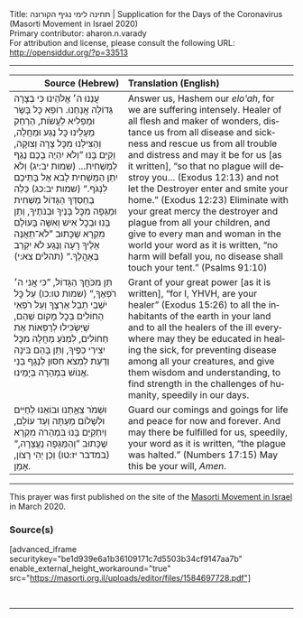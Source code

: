 <html>
<head></head>
<body>
Title: תחינה לימי נגיף הקורונה | Supplication for the Days of the Coronavirus (Masorti Movement in Israel 2020)<br />
Primary contributor: aharon.n.varady<br />
For attribution and license, please consult the following URL: <a href="http://opensiddur.org/?p=33513">http://opensiddur.org/?p=33513</a>
<p />
<hr />

<table style="margin-left: auto;margin-right: auto;" class="draggable">
<thead><tr><th id="x" style="text-align: right;">Source (Hebrew)</th><th style="text-align: left;">Translation (English)</a></th></tr></thead>
<tbody>
<tr><td style="vertical-align:top;">
<div class="liturgy" lang="he">
עֲנֵנוּ ה׳ אֱלֹהֵינוּ 
כִּי בְצָרָה גְּדוֹלָה אֲנַחְנוּ.
רוֹפֵא כׇל בָּשָׂר וּמַפְלִיא לַעֲשֹׂות, 
הַרְחֵק מֵעָלֵינוּ כׇּל נֶגַע וּמַחֲלָה, 
וְהַצִּילֵנוּ מִכׇּל צָרָה וְצוּקָה,
וְקַיֵּם בָּנוּ ”וְלֹא יִהְיֶה בָכֶם נֶגֶף לְמַשְׁחִית... <span class="citation">(שמות יב:יג)</span>
וְלֹא יִתֵן הַמַּשְׁחִית לָבֹא אֶל בָּתֵּיכֶם לִנְגֹּף.“  <span class="citation">(שמות יב:כג)</span>
כַּלֵה בְחַסְדְּךָ הַגָּדוֹל מַשְׁחִית וּמַגֵּפָה מִכׇּל בָּנֶיךָ וּבְנֹתֶיךָ,
וְתֵן בָּנוּ וּבְכׇל אִישׁ וְאִשָּׁה בָּעוֹלָם 
מִקְרָא שֶׁכָּתוּב ”לֹא־תְאֻנֶּה אֵלֶיךָ רָעָה 
וְנֶגַע לֹא יִקְרַב בְּאָהֳלֶךָ.“ <span class="citation">(תהלים צא:י)</span>
</span></div></td>
 
<td style="vertical-align:top;">
<div class="english" lang="en">
Answer us, Hashem our <em>elo'ah</em>, 
for we are suffering intensely.
Healer of all flesh and maker of wonders,
distance us from all disease and sickness
and rescue us from all trouble and distress
and may it be for us [as it written], “so that no plague will destroy you…  <span class="citation">(Exodus 12:13)</span>
and not let the Destroyer enter and smite your home.”  <span class="citation">(Exodus 12:23)</span>
Eliminate with your great mercy the destroyer and plague from all your children,
and give to every man and woman in the world 
your word as it is written, “no harm will befall you, 
no disease shall touch your tent.”  <span class="citation">(Psalms 91:10)</span>
</div></td></tr>


<tr><td style="vertical-align:top;">
<div class="liturgy" lang="he">
תֵּן מִכֹּחֲךְ הַגָּדוֹל, ”כִּי אֲנִי ה׳ רֹפְאֶךָ,“ <span class="citation">(שמות טו:כו)</span>
עַל כׇּל יֹשְׁבֵי תֵבֵל אַרְצֶךָ 
וְעַל רֹפְאֵי הַחוֹלִים בְּכׇל מָקוֹם שֶׁהֵם,
שֶׁיַּשְׂכִּילוּ לְרַפְּאוֹת אֶת חַחוֹלִים, 
לִמְנֹעַ מַחֲלָה מִכׇּל יִצִירֵי כַפֶּיךָ,
וְתֵן בָּהֵם בִּינָה וְדַעַת 
לִמְצֹא חִסּוּן לְנֶגֶף בְּנֵי אֱנוֹשׁ 
בִּמְהֵרָה בְּיָמֵינוּ.
</span></div></td>
 
<td style="vertical-align:top;">
<div class="english" lang="en">
Grant of your great power [as it is written], “for I, YHVH, are your healer” <span class="citation">(Exodus 15:26)</span>
to all the inhabitants of the earth in your land
and to all the healers of the ill everywhere 
may they be educated in healing the sick,
for preventing disease among all your creatures,
and give them wisdom and understanding, 
to find strength in the challenges of humanity,
speedily in our days.
</div></td></tr>


<tr><td style="vertical-align:top;">
<div class="liturgy" lang="he">
וּשְׁמֹר צֵאֵָתֵנוּ וּבוֹאֵנוּ 
לְחַיִּים וּלְשָׁלוֹם מֵעַתָּה וְעַד עוֹלָם,
וְיִתְקַיֵּם בָּנוּ בִּמְהֵרה 
מִקְרָא שֶׁכָּתוּב ”וְהַמַּגֵּפָה נֶעֱצָרָה,“ <span class="citation">(במדבר יז:טו)</span>
וְכֵן יְהִי רָצוֹן, 
אָמֵן.
</span></div></td>
 
<td style="vertical-align:top;">
<div class="english" lang="en">
Guard our comings and goings 
for life and peace for now and forever. 
And may there be fulfilled for us, speedily,
your word as it is written, “the plague was halted.” (Numbers 17:15)
May this be your will, 
<em>Amen</em>.
</div></td></tr>
</tbody></table>

<hr />

This prayer was first published on the site of the <a href="http://masorti.org.il/page.php?pid=7802">Masorti Movement in Israel</a> in March 2020.

<h3>Source(s)</h3>

[advanced_iframe securitykey="be1d939e6a1b36109171c7d5503b34cf9147aa7b" enable_external_height_workaround="true" src="https://masorti.org.il/uploads/editor/files/1584697728.pdf"]

&nbsp;

<hr />

&nbsp;
</body>
</html>